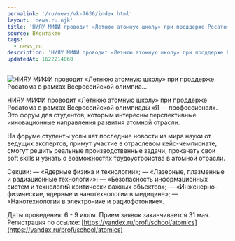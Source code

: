 ```yaml
---
permalink: '/ru/news/vk-7636/index.html'
layout: 'news.ru.njk'
title: 'НИЯУ МИФИ проводит «Летнюю атомную школу» при проддерже Росатома в рамках Всероссийской олимпиа…'
source: ВКонтакте
tags:
  - news_ru
description: 'НИЯУ МИФИ проводит «Летнюю атомную школу» при проддерже Росатома в рамках Всероссийской олимпиа…'
updatedAt: 1622214060
---
```

![НИЯУ МИФИ проводит «Летнюю атомную школу» при проддерже Росатома в рамках Всероссийской олимпиа…](https://sun9-41.userapi.com/sun9-22/impg/ogQ9aMkFC43VkbvNIloLUrnxQ5cQDhubova5gg/ZTA5gLzeXUs.jpg?size=1280x725&quality=96&sign=b3b01d67d6a8ca30019ad20f20139378&c_uniq_tag=CRiqMfOP-P-ftWe-qUt4-2KhHYiQb1yhIXw-NMvO1Rg&type=album)

НИЯУ МИФИ проводит «Летнюю атомную школу» при проддерже Росатома в рамках Всероссийской олимпиады «Я — профессионал». Это форум для студентов, которым интересны перспективные ииновационные направления развития атомной отрасли.

На форуме студенты услышат последние новости из мира науки от ведущих экспертов, примут участие в отраслевом кейс-чемпионате, смогут решить реальные производственные задачи, прокачать свои soft skills и узнать о возможностях трудоустройства в атомной отрасли.

Секции:
— «Ядерные физика и технологии»;
— «Лазерные, плазменные и радиационные технологии»;
— «Безопасность информационных систем и технологий критически важных объектов»;
— «Инженерно-физические, ядерные и нанотехнологии в медицине»;
— «Нанотехнологии в электронике и радиофотонике».

Даты проведения: 6 - 9 июля. Прием заявок заканчивается 31 мая.
Регистрация по ссылке: [https://yandex.ru/profi/school/atomics](https://yandex.ru/profi/school/atomics)
